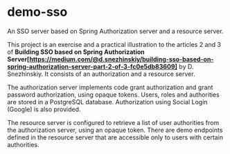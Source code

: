 # demo-sso
An SSO server based on Spring Authorization server and a resource server.

This project is an exercise and a practical illustration to the articles 2 and 3 of **Building SSO based on Spring Authorization Server[https://medium.com/@d.snezhinskiy/building-sso-based-on-spring-authorization-server-part-2-of-3-fc0e5db83609]** by D. Snezhinskiy. It consists of an authorization and a resource server.

The authorization server implements code grant authorization and grant password authorization, using opaque tokens. Users, roles and authorities are stored in a PostgreSQL database. Authorization using Social Login (Google) is also provided.

The resource server is configured to retrieve a list of user authorities from the authorization server, using an opaque token. There are demo endpoints defined in the resource server that are accessible only to users with certain authorities.